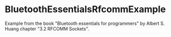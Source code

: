 # BluetoothEssentialsRfcommExample
Example from the book "Bluetooth essentials for programmers" by Albert S. Huang chapter "3.2 RFCOMM Sockets".

